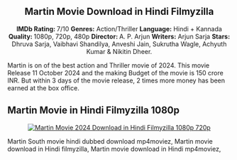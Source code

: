 <h2 dir="ltr" style="text-align: center;"><strong>Martin Movie Download in Hindi Filmyzilla</strong></h2>
<p dir="ltr" style="text-align: center;"><span><strong>IMDb Rating: </strong>7/10</span>
<strong>Genres:</strong>  Action/Thriller
<strong>Language:</strong> Hindi +  Kannada
<span><strong>Quality: </strong>1080p, 720p, 480p </span>
<strong>Director: </strong>A. P. Arjun
<span><strong>Writers:</strong> Arjun Sarja</span>
<strong>Stars:</strong> Dhruva Sarja, Vaibhavi Shandilya, Anveshi Jain, Sukrutha Wagle, Achyuth Kumar &amp; Nikitin Dheer.</p>
<p dir="ltr"><span>Martin is on of the best action and Thriller movie of 2024. This movie Release 11 October 2024 and the making Budget of the movie is 150 crore INR. But within 3 days of the movie release, 2 times more money has been earned at the box office.</span></p>


<h2 dir="ltr"><strong>Martin Movie in Hindi Filmyzilla 1080p</strong></h2>
<p style="clear: both; text-align: center;"><a href="https://t.co/VAa7AEj1NJ" style="margin-left: 0em; margin-right: 0em;" target="_blank" rel="noopener nofollow ugc"><img alt="Martin Movie 2024 Download in Hindi Filmyzilla 1080p 720p" border="0" data-original-height="1080" data-original-width="1920" src="https://blogger.googleusercontent.com/img/b/R29vZ2xl/AVvXsEhIirsZnP09Gr_Oi1oSO3K-pEIk-QfhKkrHN1UR5A4J29xA6E9kgJH-chZ0aniamLsS0wJF6z0PvruxDxkxvdfq8YEVhlsRIEOOpAjjOkqiT7GtPpVRz0e02z3yX9H35nCS0RJGn0O8QrKC7fQaiP2JtQQyh2M-tmJr1g5IpdOTiRiQhMb-3YKJgzCjWjY/s238/dyyehuis8.png" title="Martin Movie 2024 Download in Hindi Filmyzilla 1080p 720p" /></a></p>
<p>Martin South movie hindi dubbed download mp4moviez, Martin movie download in Hindi filmyzilla, Martin movie download in Hindi mp4moviez, </p>
